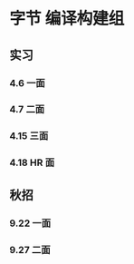 # 字节 编译构建组

## 实习

### 4.6 一面

### 4.7 二面

### 4.15 三面

### 4.18 HR 面

## 秋招

### 9.22 一面

### 9.27 二面